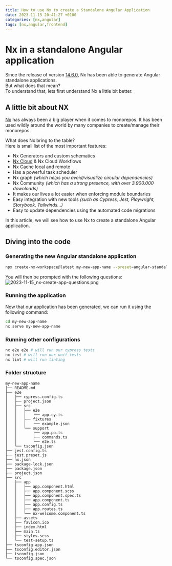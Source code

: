 ```yaml
---
title: How to use Nx to create a Standalone Angular Application
date: 2023-11-15 20:41:27 +0100
categories: [nx,angular]
tags: [nx,angular,frontend]
---
```

# Nx in a standalone Angular application

Since the release of version [14.6.0](https://github.com/nrwl/nx/releases/tag/14.6.0), Nx has been able to generate Angular standalone applications.<br/>
But what does that mean?<br/>
To understand that, lets first understand Nx a little bit better.

## A little bit about NX

[Nx](https://nx.dev/) has always been a big player when it comes to monorepos. 
It has been used wildly around the world by many companies to create/manage their monorepos. 

What does Nx bring to the table?
<br/>
Here is small list of the most important features:
* Nx Generators and custom schematics
* [Nx Cloud](https://nx.app/) & Nx Cloud Workflows
* Nx Cache local and remote
* Has a powerful task scheduler
* Nx graph _(which helps you avoid/visualize circular dependencies)_
* Nx Community _(which has a strong presence, with over 3.900.000 downloads)_
* It makes our lives a lot easier when enforcing module boundaries
* Easy integration with new tools _(such as Cypress, Jest, Playwright, Storybook, Tailwinds...)_
* Easy to update dependencies using the automated code migrations


In this article, we will see how to use Nx to create a standalone Angular application.


## Diving into the code

### Generating the new Angular standalone application
```bash
npx create-nx-workspace@latest my-new-app-name --preset=angular-standalone
``` 
You will then be prompted with the following questions:
![2023-11-15_nx-create-app-questions.png](../../assets/posts/2023-11-15_nx-create-app-questions.png)

### Running the application
Now that our application has been generated, we can run it using the following command:
```bash
cd my-new-app-name
nx serve my-new-app-name
```
### Running other configurations
```bash
nx e2e e2e # will run our cypress tests
nx test # will run our unit tests
nx lint # will run linting
```

### Folder structure
``` 
my-new-app-name
├── README.md
├── e2e
│   ├── cypress.config.ts
│   ├── project.json
│   ├── src
│   │   ├── e2e
│   │   │   └── app.cy.ts
│   │   ├── fixtures
│   │   │   └── example.json
│   │   └── support
│   │       ├── app.po.ts
│   │       ├── commands.ts
│   │       └── e2e.ts
│   └── tsconfig.json
├── jest.config.ts
├── jest.preset.js
├── nx.json
├── package-lock.json
├── package.json
├── project.json
├── src
│   ├── app
│   │   ├── app.component.html
│   │   ├── app.component.scss
│   │   ├── app.component.spec.ts
│   │   ├── app.component.ts
│   │   ├── app.config.ts
│   │   ├── app.routes.ts
│   │   └── nx-welcome.component.ts
│   ├── assets
│   ├── favicon.ico
│   ├── index.html
│   ├── main.ts
│   ├── styles.scss
│   └── test-setup.ts
├── tsconfig.app.json
├── tsconfig.editor.json
├── tsconfig.json
└── tsconfig.spec.json
```
